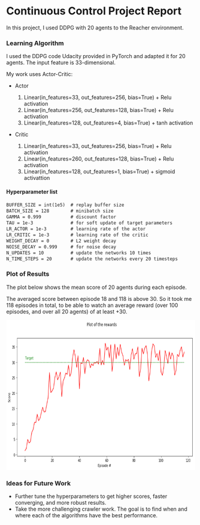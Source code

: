 # Continuous Control Project Report

In this project, I used DDPG with 20 agents to the Reacher environment.

### Learning Algorithm
I used the DDPG code Udacity provided in PyTorch and adapted it for 20 agents. The input feature is 33-dimensional.

My work uses Actor-Critic:
- Actor
  1. Linear(in_features=33, out_features=256, bias=True) + Relu activation
  2. Linear(in_features=256, out_features=128, bias=True) + Relu activation
  3. Linear(in_features=128, out_features=4, bias=True) + tanh activation


- Critic
  1. Linear(in_features=33, out_features=256, bias=True) + Relu activation
  2. Linear(in_features=260, out_features=128, bias=True) + Relu activation
  3. Linear(in_features=128, out_features=1, bias=True) + sigmoid activattion

#### Hyperparameter list
```
BUFFER_SIZE = int(1e5)  # replay buffer size
BATCH_SIZE = 128        # minibatch size
GAMMA = 0.999           # discount factor
TAU = 1e-3              # for soft update of target parameters
LR_ACTOR = 1e-3         # learning rate of the actor 
LR_CRITIC = 1e-3        # learning rate of the critic
WEIGHT_DECAY = 0        # L2 weight decay
NOISE_DECAY = 0.999     # for noise decay
N_UPDATES = 10          # update the networks 10 times
N_TIME_STEPS = 20       # update the networks every 20 timesteps
```

### Plot of Results 
The plot below shows the mean score of 20 agents during each episode.

The averaged score between episode 18 and 118 is above 30. So it took me 118 episodes in total, to be able to watch an average reward (over 100 episodes, and over all 20 agents) of at least +30.

<img src="download.png" width="700" height="400" />


### Ideas for Future Work
- Further tune the hyperparameters to get higher scores, faster converging, and more robust results.
- Take the more challenging crawler work.
The goal is to find when and where each of the algorithms have the best performance.
